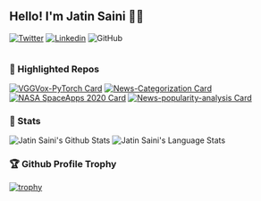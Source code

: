 ## Hello! I'm Jatin Saini 👋🏻
[![Twitter](https://img.shields.io/twitter/follow/derpimort?label=Follow)](https://twitter.com/intent/follow?screen_name=derpimort)
[![Linkedin](https://img.shields.io/badge/-derpimort-white?logo=Linkedin&logoColor=blue&link=https://www.linkedin.com/in/derpimort/)](https://www.linkedin.com/in/derpimort/)
![GitHub](https://img.shields.io/github/followers/Derpimort?label=Follow&style=social)

```c:me.c

```



### 📌 Highlighted Repos

[![VGGVox-PyTorch Card](https://github-readme-stats.vercel.app/api/pin/?username=Derpimort&repo=VGGVox-PyTorch&theme=transparent)](https://github.com/Derpimort/VGGVox-PyTorch)
[![News-Categorization Card](https://github-readme-stats.vercel.app/api/pin/?username=Derpimort&repo=News-Categorization&theme=transparent)](https://github.com/Derpimort/News-Categorization)
[![NASA SpaceApps 2020 Card](https://github-readme-stats.vercel.app/api/pin/?username=LegendBois&repo=NASA-Space-Apps-Spot-The-Fire-v3.0&theme=transparent)](https://github.com/LegendBois/NASA-Space-Apps-Spot-The-Fire-v3.0)
[![News-popularity-analysis Card](https://github-readme-stats.vercel.app/api/pin/?username=Derpimort&repo=News-popularity-analysi&theme=transparent)](https://github.com/Derpimort/News-popularity-analysis)


### 🔭 Stats

<img alt="Jatin Saini's Github Stats" src="https://github-readme-stats.vercel.app/api?username=Derpimort&show_icons=true&hide_border=true&count_private=true&include_all_commits=false&theme=transparent" />
<img alt="Jatin Saini's Language Stats" src="https://github-readme-stats.vercel.app/api/top-langs/?username=Derpimort&layout=compact&hide=jupyter%20notebook&theme=transparent" />

### 🏆 Github Profile Trophy
[![trophy](https://github-profile-trophy.vercel.app/?username=Derpimort&no-bg=true)](https://github.com/ryo-ma/github-profile-trophy)

